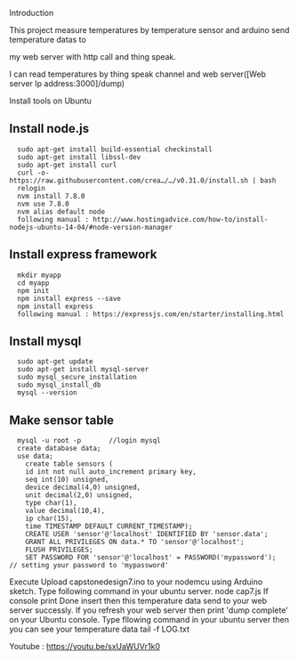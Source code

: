 
Introduction

This project measure temperatures by temperature sensor and arduino send temperature datas to 

my web server with http call and thing speak. 

I can read temperatures by thing speak channel and web server([Web server Ip address:3000]/dump)

Install tools on Ubuntu
  ## Install node.js
      sudo apt-get install build-essential checkinstall  
      sudo apt-get install libssl-dev
      sudo apt-get install curl
      curl -o- https://raw.githubusercontent.com/crea…/…/v0.31.0/install.sh | bash
      relogin
      nvm install 7.8.0
      nvm use 7.8.0
      nvm alias default node  
      following manual : http://www.hostingadvice.com/how-to/install-nodejs-ubuntu-14-04/#node-version-manager
  ## Install express framework
      mkdir myapp
      cd myapp
      npm init
      npm install express --save
      npm install express     
      following manual : https://expressjs.com/en/starter/installing.html
  ## Install mysql
      sudo apt-get update
      sudo apt-get install mysql-server
      sudo mysql_secure_installation
      sudo mysql_install_db
      mysql --version
  ## Make sensor table
      mysql -u root -p       //login mysql
      create database data;
      use data;
        create table sensors (
        id int not null auto_increment primary key,
        seq int(10) unsigned,
        device decimal(4,0) unsigned,
        unit decimal(2,0) unsigned,
        type char(1),
        value decimal(10,4),
        ip char(15),
        time TIMESTAMP DEFAULT CURRENT_TIMESTAMP);
        CREATE USER 'sensor'@'localhost' IDENTIFIED BY 'sensor.data';
        GRANT ALL PRIVILEGES ON data.* TO 'sensor'@'localhost';
        FLUSH PRIVILEGES;
        SET PASSWORD FOR 'sensor'@'localhost' = PASSWORD('mypassword');     // setting your password to 'mypassword'

Execute
Upload capstonedesign7.ino to your nodemcu using Arduino sketch.
Type following command in your ubuntu server.
  node cap7.js 
If console print Done insert then this temperature data send to your web server successly.
If you refresh your web server then print 'dump complete' on your Ubuntu console.
Type fllowing command in your ubuntu server then you can see your temperature data
  tail -f   LOG.txt   


Youtube : https://youtu.be/sxUaWUVr1k0
